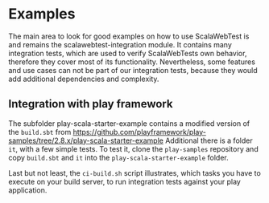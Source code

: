 # Examples
The main area to look for good examples on how to use ScalaWebTest is and remains the scalawebtest-integration module.
It contains many integration tests, which are used to verify ScalaWebTests own behavior, therefore they cover most of its
functionality. Nevertheless, some features and use cases can not be part of our integration tests, because they would
add additional dependencies and complexity.

## Integration with play framework
The subfolder play-scala-starter-example contains a modified version of the `build.sbt` from https://github.com/playframework/play-samples/tree/2.8.x/play-scala-starter-example
Additional there is a folder `it`, with a few simple tests. To test it, clone the `play-samples` repository and copy `build.sbt` and `it` into the `play-scala-starter-example` folder.

Last but not least, the `ci-build.sh` script illustrates, which tasks you have to execute on your build server, to run integration tests against your play application.